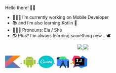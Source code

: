 Hello there! 👋🏼

- 👩🏻‍💻 I’m currently working on Mobile Developer
- 📚 and I’m also learning Kotlin 🥳
- 👩🏻‍🦱 Pronouns: Ela / She
- 🌎 Plus? I'm always learning something new... 🕊️

<div align="center">

  <a href="https://github.com/brunasdev">
  
  <img height="180em" src="https://github-readme-stats.vercel.app/api?username=brunasdev&show_icons=true&theme=dark&include_all_commits=true&count_private=true"/>
  <img height="180em" src="https://github-readme-stats.vercel.app/api/top-langs/?username=brunasdev&layout=compact&langs_count=7&theme=dark"/>

</div>

<div style="display: inline_block"><br>
  
<img align="center" alt="Bruna-Kotlin" height="40" width="50" src="https://raw.githubusercontent.com/brunasdev/brunasdev/4ab56ce637b0155994cd064d898418eacbb005bb/SVG%20Archives/1-%20Kotlin.svg" />
  
<img align="center" alt="Bruna-Android" height="40" width="50" src="https://raw.githubusercontent.com/brunasdev/brunasdev/4ab56ce637b0155994cd064d898418eacbb005bb/SVG%20Archives/2-%20Android%20Robot.svg" />
  
<img align="center" alt="Bruna-Canva" height="40" width="50" src="https://raw.githubusercontent.com/brunasdev/brunasdev/4ab56ce637b0155994cd064d898418eacbb005bb/SVG%20Archives/3-%20Canva.svg" />
  
<img align="center" alt="Bruna-Android Studio" height="40" width="50" src="https://raw.githubusercontent.com/brunasdev/brunasdev/4ab56ce637b0155994cd064d898418eacbb005bb/SVG%20Archives/4-%20Android%20Studio%20-%20Logo.svg" />
  
<img align="center" alt="Bruna-IJ" height="40" width="50" src="https://raw.githubusercontent.com/brunasdev/brunasdev/4ab56ce637b0155994cd064d898418eacbb005bb/SVG%20Archives/5-%20IntelliJ%20IDEA%20-%20Icon.svg" />
            
</div>
